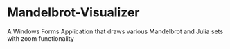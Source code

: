 # Mandelbrot-Visualizer
A Windows Forms Application that draws various Mandelbrot and Julia sets with zoom functionality

